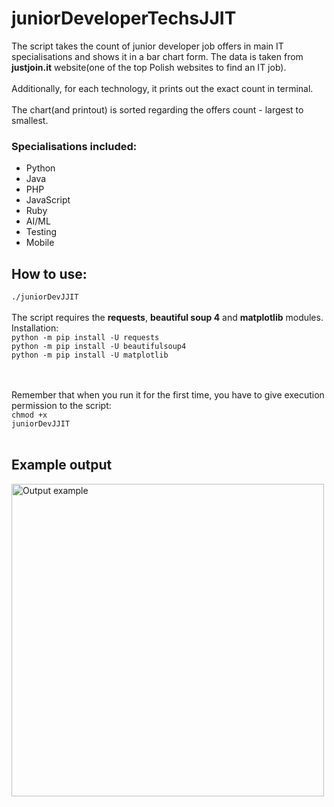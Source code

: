 <html>
<h1>juniorDeveloperTechsJJIT</h1>
The script takes the count of junior developer job offers in main IT specialisations and shows it in a bar chart form. The data is taken from <b>justjoin.it</b> website(one of the top Polish websites to find an IT job). <br><br>Additionally, for each technology, it prints out the exact count in terminal.<br><br>
The chart(and printout) is sorted regarding the offers count - largest to smallest.<br>
<h3>Specialisations included:</h3>
<ul>
<li>Python</li>
<li>Java</li>
<li>PHP</li>
<li>JavaScript</li>
<li>Ruby</li>
<li>AI/ML</li>
<li>Testing</li>
<li>Mobile</li>
</ul>
<h2>How to use:</h2>
<code>./juniorDevJJIT</code><br><br>
The script requires the <b>requests</b>, <b>beautiful soup 4</b> and <b>matplotlib</b> modules. Installation:<br>
<code>python -m pip install -U requests</code><br>
<code>python -m pip install -U beautifulsoup4</code><br>
<code>python -m pip install -U matplotlib</code>
  
  <br><br>
Remember that when you run it for the first time, you have to give execution permission to the script:<br>
<code>chmod +x juniorDevJJIT</code>
<br><br>
<h2>Example output</h2>
<img src="https://github.com/user-attachments/assets/77894d78-5d8b-41f0-a623-7ffcc551de76" width = "500" alt="Output example">
</html>
